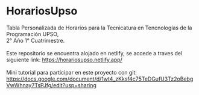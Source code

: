 # HorariosUpso
Tabla Personalizada de Horarios para la Tecnicatura en Tencnologías de la Programación UPSO,<br>
2° Año 1° Cuatrimestre.
<br><br>
Este repositorio se encuentra alojado en netlify, se accede a traves del siguiente link: https://horariosupso.netlify.app/
<br><br>
Mini tutorial para participar en este proyecto con git: https://docs.google.com/document/d/1wt4_zKksf4c75TeDGufU3Tz2oBebgVwWhnay7TsPJfg/edit?usp=sharing